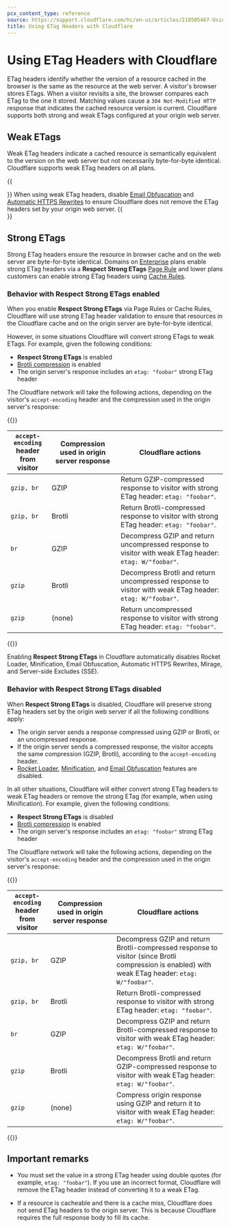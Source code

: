 ```yaml
---
pcx_content_type: reference
source: https://support.cloudflare.com/hc/en-us/articles/218505467-Using-ETag-Headers-with-Cloudflare
title: Using ETag Headers with Cloudflare
---
```


# Using ETag Headers with Cloudflare

ETag headers identify whether the version of a resource cached in the browser is the same as the resource at the web server. A visitor's browser stores ETags. When a visitor revisits a site, the browser compares each ETag to the one it stored. Matching values cause a `304 Not-Modified HTTP` response that indicates the cached resource version is current. Cloudflare supports both strong and weak ETags configured at your origin web server.

## Weak ETags

Weak ETag headers indicate a cached resource is semantically equivalent to the version on the web server but not necessarily byte-for-byte identical. Cloudflare supports weak ETag headers on all plans.

{{<Aside type="note">}}
When using weak ETag headers, disable [Email Obfuscation](/waf/tools/scrape-shield/email-address-obfuscation/) and [Automatic HTTPS Rewrites](/ssl/edge-certificates/additional-options/automatic-https-rewrites/) to ensure Cloudflare does not remove the ETag headers set by your origin web server.
{{</Aside>}}

## Strong ETags

Strong ETag headers ensure the resource in browser cache and on the web server are byte-for-byte identical. Domains on [Enterprise](https://www.cloudflare.com/pricing/) plans enable strong ETag headers via a **Respect Strong ETags** [Page Rule](/rules/page-rules/) and lower plans customers can enable strong ETag headers using [Cache Rules](/cache/how-to/cache-rules/).

### Behavior with Respect Strong ETags enabled

When you enable **Respect Strong ETags** via Page Rules or Cache Rules, Cloudflare will use strong ETag header validation to ensure that resources in the Cloudflare cache and on the origin server are byte-for-byte identical.

However, in some situations Cloudflare will convert strong ETags to weak ETags. For example, given the following conditions:

- **Respect Strong ETags** is enabled
- [Brotli compression](/speed/optimization/content/brotli/) is enabled
- The origin server's response includes an `etag: "foobar"` strong ETag header

The Cloudflare network will take the following actions, depending on the visitor's `accept-encoding` header and the compression used in the origin server's response:

{{<table-wrap>}}

`accept-encoding`<br>header from visitor | Compression used in origin server response | Cloudflare actions
-----------|--------|--------
`gzip, br` | GZIP   | Return GZIP-compressed response to visitor with strong ETag header: `etag: "foobar"`.
`gzip, br` | Brotli | Return Brotli-compressed response to visitor with strong ETag header: `etag: "foobar"`.
`br`       | GZIP   | Decompress GZIP and return uncompressed response to visitor with weak ETag header: `etag: W/"foobar"`.
`gzip`     | Brotli | Decompress Brotli and return uncompressed response to visitor with weak ETag header: `etag: W/"foobar"`.
`gzip`     | (none) | Return uncompressed response to visitor with strong ETag header: `etag: "foobar"`.

{{</table-wrap>}}

Enabling **Respect Strong ETags** in Cloudflare automatically disables Rocket Loader, Minification, Email Obfuscation, Automatic HTTPS Rewrites, Mirage, and Server-side Excludes (SSE).

### Behavior with Respect Strong ETags disabled

When **Respect Strong ETags** is disabled, Cloudflare will preserve strong ETag headers set by the origin web server if all the following conditions apply:

- The origin server sends a response compressed using GZIP or Brotli, or an uncompressed response.
- If the origin server sends a compressed response, the visitor accepts the same compression (GZIP, Brotli), according to the `accept-encoding` header.
- [Rocket Loader](/speed/optimization/content/rocket-loader/), [Minification](/speed/optimization/content/auto-minify/), and [Email Obfuscation](/waf/tools/scrape-shield/email-address-obfuscation/) features are disabled.

In all other situations, Cloudflare will either convert strong ETag headers to weak ETag headers or remove the strong ETag (for example, when using Minification). For example, given the following conditions:

- **Respect Strong ETags** is disabled
- [Brotli compression](/speed/optimization/content/brotli/) is enabled
- The origin server's response includes an `etag: "foobar"` strong ETag header

The Cloudflare network will take the following actions, depending on the visitor's `accept-encoding` header and the compression used in the origin server's response:

{{<table-wrap>}}

`accept-encoding`<br>header from visitor | Compression used in origin server response | Cloudflare actions
-----------|--------|--------
`gzip, br` | GZIP   | Decompress GZIP and return Brotli-compressed response to visitor (since Brotli compression is enabled) with weak ETag header: `etag: W/"foobar"`.
`gzip, br` | Brotli | Return Brotli-compressed response to visitor with strong ETag header: `etag: "foobar"`.
`br`       | GZIP   | Decompress GZIP and return Brotli-compressed response to visitor with weak ETag header: `etag: W/"foobar"`.
`gzip`     | Brotli | Decompress Brotli and return GZIP-compressed response to visitor with weak ETag header: `etag: W/"foobar"`.
`gzip`     | (none) | Compress origin response using GZIP and return it to visitor with weak ETag header: `etag: W/"foobar"`.

{{</table-wrap>}}

## Important remarks

* You must set the value in a strong ETag header using double quotes (for example, `etag: "foobar"`). If you use an incorrect format, Cloudflare will remove the ETag header instead of converting it to a weak ETag. 

* If a resource is cacheable and there is a cache miss, Cloudflare does not send ETag headers to the origin server. This is because Cloudflare requires the full response body to fill its cache.
